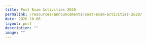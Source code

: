 ```yaml
---
title: Post Exam Activities 2020
permalink: /resources/announcements/post-exam-activities-2020/
date: 2020-10-06
layout: post
description: ""
image: ""
---
```


